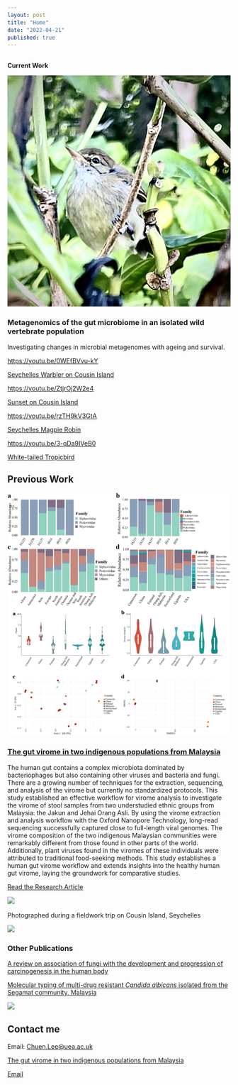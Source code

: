 ```yaml
---
layout: post
title: "Home"
date: "2022-04-21"
published: true
---
```


##   
  
**Current Work**

![](/images/2022/04/f32f452f-cbda-4cc7-ba02-43f2aa36f6ce_1_201_a.jpeg)

### Metagenomics of the gut microbiome in an isolated wild vertebrate population

Investigating changes in microbial metagenomes with ageing and survival.

https://youtu.be/0WEfBVvu-kY

[Seychelles Warbler on Cousin Island](https://youtu.be/0WEfBVvu-kY)

https://youtu.be/ZtjrOj2W2e4

[Sunset on Cousin Island](https://youtu.be/ZtjrOj2W2e4)

https://youtu.be/rzTH9kV3GtA

[Seychelles Magpie Robin](https://youtu.be/rzTH9kV3GtA)

https://youtu.be/3-qDa9IVeB0

[White-tailed Tropicbird](https://youtu.be/3-qDa9IVeB0)

## **Previous Work**

[![](/images/2022/04/gut-virome.png)](//www.nature.com/articles/s41598-022-05656-3)

### [The gut virome in two indigenous populations from Malaysia](//www.nature.com/articles/s41598-022-05656-3)

The human gut contains a complex microbiota dominated by bacteriophages but also containing other viruses and bacteria and fungi. There are a growing number of techniques for the extraction, sequencing, and analysis of the virome but currently no standardized protocols. This study established an effective workflow for virome analysis to investigate the virome of stool samples from two understudied ethnic groups from Malaysia: the Jakun and Jehai Orang Asli. By using the virome extraction and analysis workflow with the Oxford Nanopore Technology, long-read sequencing successfully captured close to full-length viral genomes. The virome composition of the two indigenous Malaysian communities were remarkably different from those found in other parts of the world. Additionally, plant viruses found in the viromes of these individuals were attributed to traditional food-seeking methods. This study establishes a human gut virome workflow and extends insights into the healthy human gut virome, laying the groundwork for comparative studies.

[Read the Research Article](//www.nature.com/articles/s41598-022-05656-3)  
  

![](https://chuenlee.files.wordpress.com/2022/04/img_3005.jpeg?w=1024)

Photographed during a fieldwork trip on Cousin Island, Seychelles  
  

![](https://chuenlee.files.wordpress.com/2022/04/1-s2.0-s2666517421000705-ga1_lrg.jpg?w=1024)

### **Other Publications**

[A review on association of fungi with the development and progression of carcinogenesis in the human body](https://www.sciencedirect.com/science/article/pii/S2666517421000705)

[Molecular typing of multi-drug resistant _Candida albicans_ isolated from the Segamat community, Malaysia](https://link.springer.com/article/10.1007/s42770-021-00558-4)

![](https://chuenlee.files.wordpress.com/2022/04/me.jpg?w=257)

## Contact me

Email: [Chuen.Lee@uea.ac.uk](mailto:Chuen.Lee@uea.ac.uk)

[The gut virome in two indigenous populations from Malaysia](https://www.nature.com/articles/s41598-022-05656-3)

[Email](Chuen.Lee@uea.ac.uk)
